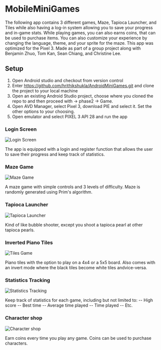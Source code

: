 
# MobileMiniGames
The following app contains 3 different games, Maze, Tapioca Launcher, and Tiles while also having a log-in system allowing you to save
your progress and in-game stats. While playing games, you can also earns coins, that can be used to purchase items. You can also 
customize your experience by changing the language, theme, and your sprite for the maze. This app was optimized for the Pixel 3. Made as part of a group project along with Benjamin Zhuo, Tom Kan, Sean Chiang, and Christine Lee.

## Setup
1. Open Android studio and checkout from version control
2. Enter https://github.com/hrithikshukla/AndroidMiniGames.git and clone the project to your local machine
3. Open an existing Android Studio project, choose where you cloned the repo to and then proceed with -> phase2 -> Game.
4. Open AVD Manager, select Pixel 3, download PIE and select it. Set the other options to your choosing. 
5. Open emulator and select PIXEL 3 API 28 and run the app

### Login Screen
![Login Screen](./images/login.PNG)

The app is equipped with a login and register function that allows the user to save their progress and keep track of statistics. 

### Maze Game
![Maze Game](./images//maze.PNG)

A maze game with simple controls and 3 levels of difficulty. Maze is randomly generated using Prim's algorithm. 

### Tapioca Launcher
![Tapioca Launcher](./images/tapioca.PNG)

Kind of like bubble shooter, except you shoot a tapioca pearl at other tapioca pearls. 

### Inverted Piano Tiles
![Tiles Game](./images/tiles.PNG)

Piano tiles with the option to play on a 4x4 or a 5x5 board. Also comes with an invert mode where the black tiles become white tiles andvice-versa. 

### Statistics Tracking
![Statistics Tracking](./images/stats.PNG)

Keep track of statistics for each game, including but not limited to: 
-- High score
-- Best time
-- Average time played
-- Time played
-- Etc.

### Character shop
![Character shop](./images/shop.PNG)

Earn coins every time you play any game. Coins can be used to purchase characters. 